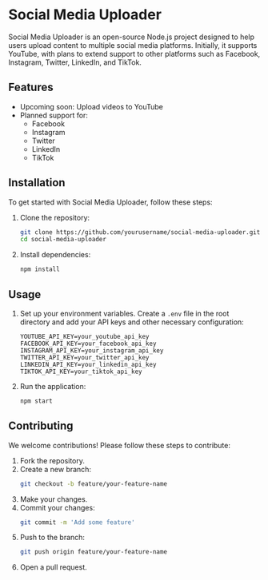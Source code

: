 # Social Media Uploader

Social Media Uploader is an open-source Node.js project designed to help users upload content to multiple social media platforms. Initially, it supports YouTube, with plans to extend support to other platforms such as Facebook, Instagram, Twitter, LinkedIn, and TikTok.

## Features

- Upcoming soon: Upload videos to YouTube
- Planned support for:
  - Facebook
  - Instagram
  - Twitter
  - LinkedIn
  - TikTok

## Installation

To get started with Social Media Uploader, follow these steps:

1. Clone the repository:
    ```bash
    git clone https://github.com/yourusername/social-media-uploader.git
    cd social-media-uploader
    ```

2. Install dependencies:
    ```bash
    npm install
    ```

## Usage

1. Set up your environment variables. Create a `.env` file in the root directory and add your API keys and other necessary configuration:
    ```plaintext
    YOUTUBE_API_KEY=your_youtube_api_key
    FACEBOOK_API_KEY=your_facebook_api_key
    INSTAGRAM_API_KEY=your_instagram_api_key
    TWITTER_API_KEY=your_twitter_api_key
    LINKEDIN_API_KEY=your_linkedin_api_key
    TIKTOK_API_KEY=your_tiktok_api_key
    ```

2. Run the application:
    ```bash
    npm start
    ```

## Contributing

We welcome contributions! Please follow these steps to contribute:

1. Fork the repository.
2. Create a new branch:
    ```bash
    git checkout -b feature/your-feature-name
    ```
3. Make your changes.
4. Commit your changes:
    ```bash
    git commit -m 'Add some feature'
    ```
5. Push to the branch:
    ```bash
    git push origin feature/your-feature-name
    ```
6. Open a pull request.


